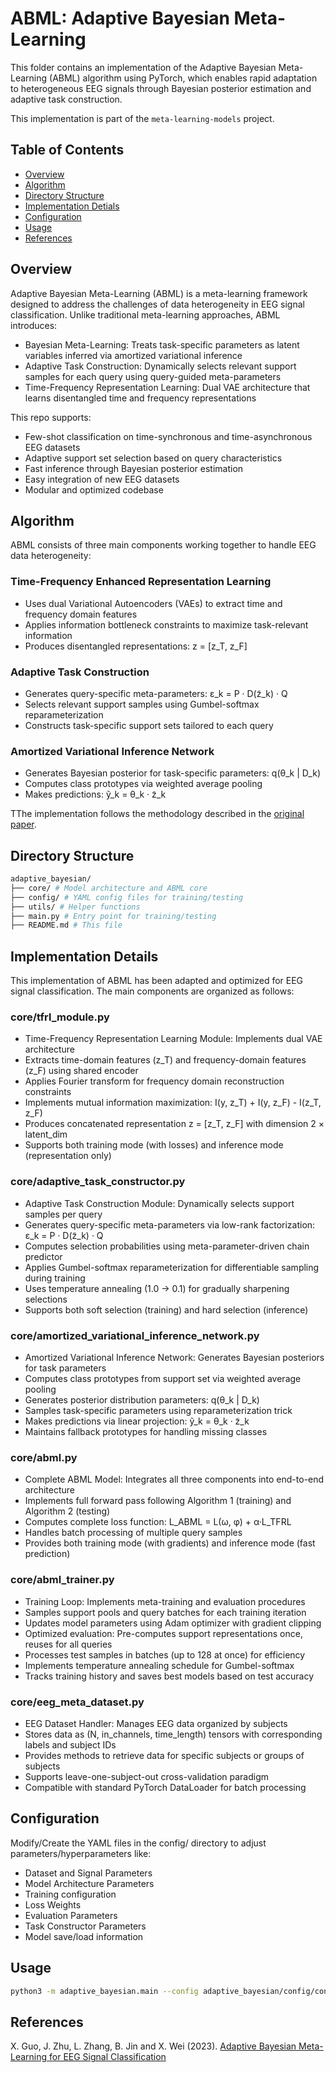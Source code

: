 # ABML: Adaptive Bayesian Meta-Learning

This folder contains an implementation of the Adaptive Bayesian Meta-Learning (ABML) algorithm using PyTorch, which enables rapid adaptation to heterogeneous EEG signals through Bayesian posterior estimation and adaptive task construction. 

This implementation is part of the `meta-learning-models` project.


## Table of Contents
- [Overview](#overview)
- [Algorithm](#algorithm)
- [Directory Structure](#directory-structure)
- [Implementation Detials](#implementation-details)
- [Configuration](#configuration)
- [Usage](#usage)
- [References](#references)


## Overview

Adaptive Bayesian Meta-Learning (ABML) is a meta-learning framework designed to address the challenges of data heterogeneity in EEG signal classification. Unlike traditional meta-learning approaches, ABML introduces:

- Bayesian Meta-Learning: Treats task-specific parameters as latent variables inferred via amortized variational inference
- Adaptive Task Construction: Dynamically selects relevant support samples for each query using query-guided meta-parameters
- Time-Frequency Representation Learning: Dual VAE architecture that learns disentangled time and frequency representations

This repo supports:

- Few-shot classification on time-synchronous and time-asynchronous EEG datasets
- Adaptive support set selection based on query characteristics
- Fast inference through Bayesian posterior estimation
- Easy integration of new EEG datasets
- Modular and optimized codebase

## Algorithm

ABML consists of three main components working together to handle EEG data heterogeneity:
### Time-Frequency Enhanced Representation Learning
- Uses dual Variational Autoencoders (VAEs) to extract time and frequency domain features
- Applies information bottleneck constraints to maximize task-relevant information
- Produces disentangled representations: z = [z_T, z_F]

### Adaptive Task Construction

- Generates query-specific meta-parameters: ε_k = P · D(z̃_k) · Q
- Selects relevant support samples using Gumbel-softmax reparameterization
- Constructs task-specific support sets tailored to each query

### Amortized Variational Inference Network

- Generates Bayesian posterior for task-specific parameters: q(θ_k | D_k)
- Computes class prototypes via weighted average pooling
- Makes predictions: ỹ_k = θ_k · z̃_k

TThe implementation follows the methodology described in the [original paper](https://ieeexplore.ieee.org/document/10386001).

## Directory Structure

```bash
adaptive_bayesian/
├── core/ # Model architecture and ABML core
├── config/ # YAML config files for training/testing
├── utils/ # Helper functions
├── main.py # Entry point for training/testing
├── README.md # This file
```

## Implementation Details

This implementation of ABML has been adapted and optimized for EEG signal classification. The main components are organized as follows:

### core/tfrl_module.py

- Time-Frequency Representation Learning Module: Implements dual VAE architecture
- Extracts time-domain features (z_T) and frequency-domain features (z_F) using shared encoder
- Applies Fourier transform for frequency domain reconstruction constraints
- Implements mutual information maximization: I(y, z_T) + I(y, z_F) - I(z_T, z_F)
- Produces concatenated representation z = [z_T, z_F] with dimension 2 × latent_dim
- Supports both training mode (with losses) and inference mode (representation only)

### core/adaptive_task_constructor.py

- Adaptive Task Construction Module: Dynamically selects support samples per query
- Generates query-specific meta-parameters via low-rank factorization: ε_k = P · D(z̃_k) · Q
- Computes selection probabilities using meta-parameter-driven chain predictor
- Applies Gumbel-softmax reparameterization for differentiable sampling during training
- Uses temperature annealing (1.0 → 0.1) for gradually sharpening selections
- Supports both soft selection (training) and hard selection (inference)

### core/amortized_variational_inference_network.py

- Amortized Variational Inference Network: Generates Bayesian posteriors for task parameters
- Computes class prototypes from support set via weighted average pooling
- Generates posterior distribution parameters: q(θ_k | D_k)
- Samples task-specific parameters using reparameterization trick
- Makes predictions via linear projection: ỹ_k = θ_k · z̃_k
- Maintains fallback prototypes for handling missing classes

### core/abml.py

- Complete ABML Model: Integrates all three components into end-to-end architecture
- Implements full forward pass following Algorithm 1 (training) and Algorithm 2 (testing)
- Computes complete loss function: L_ABML = L(ω, φ) + α·L_TFRL
- Handles batch processing of multiple query samples
- Provides both training mode (with gradients) and inference mode (fast prediction)

### core/abml_trainer.py

- Training Loop: Implements meta-training and evaluation procedures
- Samples support pools and query batches for each training iteration
- Updates model parameters using Adam optimizer with gradient clipping
- Optimized evaluation: Pre-computes support representations once, reuses for all queries
- Processes test samples in batches (up to 128 at once) for efficiency
- Implements temperature annealing schedule for Gumbel-softmax
- Tracks training history and saves best models based on test accuracy

### core/eeg_meta_dataset.py

- EEG Dataset Handler: Manages EEG data organized by subjects
- Stores data as (N, in_channels, time_length) tensors with corresponding labels and subject IDs
- Provides methods to retrieve data for specific subjects or groups of subjects
- Supports leave-one-subject-out cross-validation paradigm
- Compatible with standard PyTorch DataLoader for batch processing

## Configuration

Modify/Create the YAML files in the config/ directory to adjust parameters/hyperparameters like:
- Dataset and Signal Parameters
- Model Architecture Parameters
- Training configuration
- Loss Weights
- Evaluation Parameters
- Task Constructor Parameters
- Model save/load information

## Usage

```bash
python3 -m adaptive_bayesian.main --config adaptive_bayesian/config/config_template.yaml
```

## References

X. Guo, J. Zhu, L. Zhang, B. Jin and X. Wei (2023). [Adaptive Bayesian Meta-Learning for EEG Signal Classification](https://ieeexplore.ieee.org/document/10386001) 
